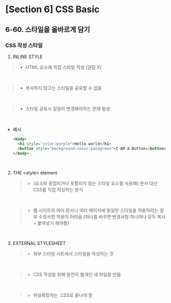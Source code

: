 # [Section 6] CSS Basic

## 6-60. 스타일을 올바르게 담기

### CSS 작성 스타일

1. INLINE STYLE

> - HTML 요소에 직접 스타일 작성 (권장 X)

  <br>

> - 복사하지 않고는 스타일을 공유할 수 없음

   <br>

> - 스타일 공유시 일일이 변경해야하는 문제 발생

   <br>

- 예시

  ```html
  <body>
    <h1 style="color:purple">Hello world</h1>
    <button style="background-color:palegreen">I AM A Button</button>
  </body>
  ```

<br>

2. THE \<style> element

   > - (요소와 중첩되거나 포함되지 않는 스타일 요소를 사용해) 문서 대신 CSS를 직접 작성하는 방식

   <br>

   > - 웹 사이트의 여러 문서나 여러 페이지에 동일한 스타일을 적용하려는 경우 수정사항 적용이 어려움 (하나를 바꾸면 변경사항 하나하나 모두 복사 + 붙여넣기 해야함)

<br>

3. EXTERNAL STYLESHEET

   > - 외부 스타일 시트에서 스타일을 작성하는 것

   <br>

   > - CSS 작성을 위해 완전히 별개인 새 파일을 만듦

   <br>

   > - 파일확장자는 .CSS로 끝나야 함

   <br>
